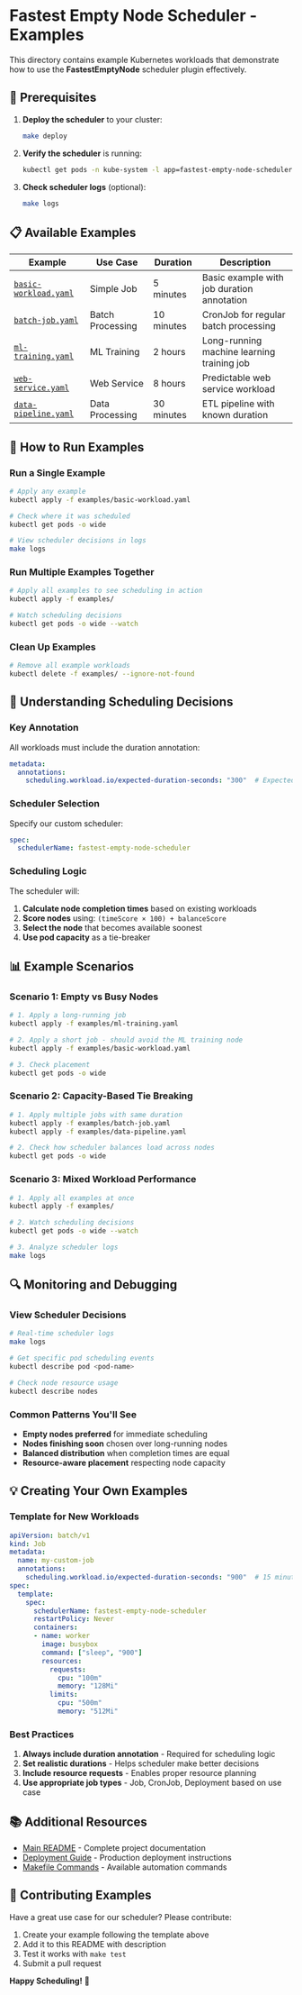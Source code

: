 # Fastest Empty Node Scheduler - Examples

This directory contains example Kubernetes workloads that demonstrate how to use the **FastestEmptyNode** scheduler plugin effectively.

## 🎯 Prerequisites

1. **Deploy the scheduler** to your cluster:
   ```bash
   make deploy
   ```

2. **Verify the scheduler** is running:
   ```bash
   kubectl get pods -n kube-system -l app=fastest-empty-node-scheduler
   ```

3. **Check scheduler logs** (optional):
   ```bash
   make logs
   ```

## 📋 Available Examples

| Example | Use Case | Duration | Description |
|---------|----------|----------|-------------|
| [`basic-workload.yaml`](./basic-workload.yaml) | Simple Job | 5 minutes | Basic example with job duration annotation |
| [`batch-job.yaml`](./batch-job.yaml) | Batch Processing | 10 minutes | CronJob for regular batch processing |
| [`ml-training.yaml`](./ml-training.yaml) | ML Training | 2 hours | Long-running machine learning training job |
| [`web-service.yaml`](./web-service.yaml) | Web Service | 8 hours | Predictable web service workload |
| [`data-pipeline.yaml`](./data-pipeline.yaml) | Data Processing | 30 minutes | ETL pipeline with known duration |

## 🚀 How to Run Examples

### Run a Single Example
```bash
# Apply any example
kubectl apply -f examples/basic-workload.yaml

# Check where it was scheduled
kubectl get pods -o wide

# View scheduler decisions in logs
make logs
```

### Run Multiple Examples Together
```bash
# Apply all examples to see scheduling in action
kubectl apply -f examples/

# Watch scheduling decisions
kubectl get pods -o wide --watch
```

### Clean Up Examples
```bash
# Remove all example workloads
kubectl delete -f examples/ --ignore-not-found
```

## 🎯 Understanding Scheduling Decisions

### Key Annotation
All workloads must include the duration annotation:
```yaml
metadata:
  annotations:
    scheduling.workload.io/expected-duration-seconds: "300"  # Expected runtime in seconds
```

### Scheduler Selection
Specify our custom scheduler:
```yaml
spec:
  schedulerName: fastest-empty-node-scheduler
```

### Scheduling Logic
The scheduler will:
1. **Calculate node completion times** based on existing workloads
2. **Score nodes** using: `(timeScore × 100) + balanceScore`
3. **Select the node** that becomes available soonest
4. **Use pod capacity** as a tie-breaker

## 📊 Example Scenarios

### Scenario 1: Empty vs Busy Nodes
```bash
# 1. Apply a long-running job
kubectl apply -f examples/ml-training.yaml

# 2. Apply a short job - should avoid the ML training node
kubectl apply -f examples/basic-workload.yaml

# 3. Check placement
kubectl get pods -o wide
```

### Scenario 2: Capacity-Based Tie Breaking
```bash
# 1. Apply multiple jobs with same duration
kubectl apply -f examples/batch-job.yaml
kubectl apply -f examples/data-pipeline.yaml

# 2. Check how scheduler balances load across nodes
kubectl get pods -o wide
```

### Scenario 3: Mixed Workload Performance
```bash
# 1. Apply all examples at once
kubectl apply -f examples/

# 2. Watch scheduling decisions
kubectl get pods -o wide --watch

# 3. Analyze scheduler logs
make logs
```

## 🔍 Monitoring and Debugging

### View Scheduler Decisions
```bash
# Real-time scheduler logs
make logs

# Get specific pod scheduling events
kubectl describe pod <pod-name>

# Check node resource usage
kubectl describe nodes
```

### Common Patterns You'll See
- **Empty nodes preferred** for immediate scheduling
- **Nodes finishing soon** chosen over long-running nodes
- **Balanced distribution** when completion times are equal
- **Resource-aware placement** respecting node capacity

## 💡 Creating Your Own Examples

### Template for New Workloads
```yaml
apiVersion: batch/v1
kind: Job
metadata:
  name: my-custom-job
  annotations:
    scheduling.workload.io/expected-duration-seconds: "900"  # 15 minutes
spec:
  template:
    spec:
      schedulerName: fastest-empty-node-scheduler
      restartPolicy: Never
      containers:
      - name: worker
        image: busybox
        command: ["sleep", "900"]
        resources:
          requests:
            cpu: "100m"
            memory: "128Mi"
          limits:
            cpu: "500m"
            memory: "512Mi"
```

### Best Practices
1. **Always include duration annotation** - Required for scheduling logic
2. **Set realistic durations** - Helps scheduler make better decisions
3. **Include resource requests** - Enables proper resource planning
4. **Use appropriate job types** - Job, CronJob, Deployment based on use case

## 📚 Additional Resources

- [Main README](../README.md) - Complete project documentation
- [Deployment Guide](../deploy/) - Production deployment instructions
- [Makefile Commands](../Makefile) - Available automation commands

## 🤝 Contributing Examples

Have a great use case for our scheduler? Please contribute:

1. Create your example following the template above
2. Add it to this README with description
3. Test it works with `make test`
4. Submit a pull request

**Happy Scheduling!** 🎯
